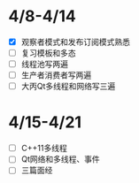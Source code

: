 # 4/8-4/14

- [x] 观察者模式和发布订阅模式熟悉
- [ ] 复习模板和多态
- [ ] 线程池写两遍
- [ ] 生产者消费者写两遍
- [ ] 大丙Qt多线程和网络写三遍

# 4/15-4/21

- [ ] C++11多线程
- [ ] Qt网络和多线程、事件
- [ ] 三篇面经